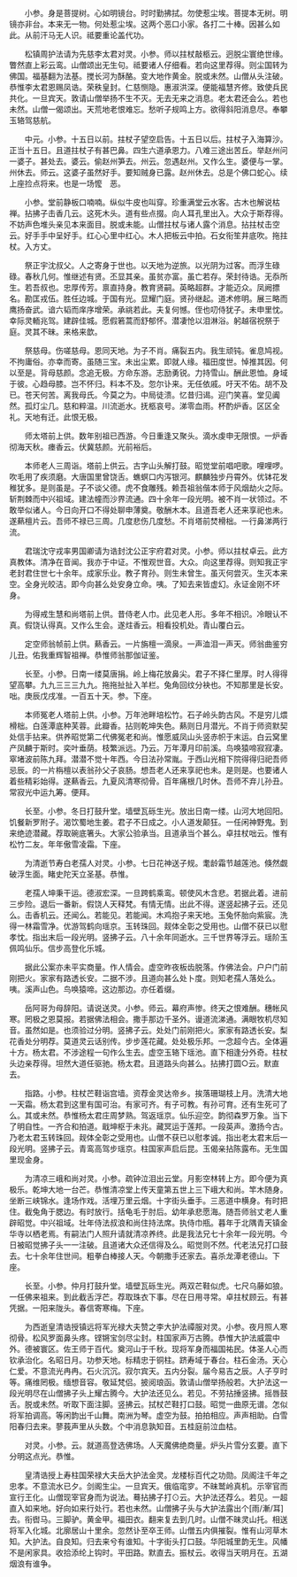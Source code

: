 <!-- { "loadSidebar": true } -->
　　小参。身是菩提树。心如明镜台。时时勤拂拭。勿使惹尘埃。菩提本无树。明镜亦非台。本来无一物。何处惹尘埃。这两个恶口小家。各打二十棒。因甚么如此。从前汗马无人识。祗要重论盖代功。

　　松镇周护法请为先慈李太君对灵。小参。师以拄杖敲柩云。迥脱尘寰绝世缘。瞥然直上彩云鸾。山僧颂出无生句。祗要诸人仔细看。若向这里荐得。则尘国转为佛国。福基翻为法基。搅长河为酥酪。变大地作黄金。脱或未然。山僧从头注破。恭惟李太君恩赐凤诰。荣秩皇封。仁慈恻隐。惠淑洪深。便能福慧齐修。致使兵民共化。一旦宾天。敦请山僧举扬不生不灭。无去无来之消息。老太君还会么。若也未然。山僧一偈颂出。天荒地老恨难忘。愁听子规鸣上方。欲得斜阳消息尽。奉攀玉辂驾慈航。

　　中元。小参。十五日以前。拄杖子望空启告。十五日以后。拄杖子入海算沙。正当十五日。且道拄杖子有甚巴鼻。四生六道承恩力。八难三途出苦丘。举赵州问一婆子。甚处去。婆云。偷赵州笋去。州云。忽遇赵州。又作么生。婆便与一掌。州休去。师云。这婆子虽然好手。要知贼身已露。赵州休去。总是个佛口蛇心。续上座捡点将来。也是一场懡　恶。

　　小参。堂前静板口喃喃。纵似牛皮也叫穿。珍重满堂云水客。古木也解说枯禅。拈拂子击香几云。这死木头。道有些点掇。向人耳孔里出入。大众于斯荐得。不妨声色堆头亲见本来面目。脱或未能。山僧拄杖与诸人露个消息。拈拄杖击空云。好手手中呈好手。红心心里中红心。木人把板云中拍。石女衔笙井底吹。拖拄杖。入方丈。

　　祭正宇沈叔父。人之寄身于世也。以天地为逆旅。以光阴为过客。而浮生碌碌。春秋几何。惟继述有贤。丕显其亲。虽贫亦富。虽亡若存。荣封待诰。无忝所生。若吾叔也。忠厚传芳。禀直持身。教育贤嗣。英略超群。才能迈众。凤阙摽名。勘匡戎伍。胜任边城。于国有光。显耀门庭。贤孙继起。道术修明。展三略而鹰扬奋武。谙六韬而庠序增荣。承祧若此。夫复何憾。侄也叨侍犹子。未申里忱。幸际灵輀兆驾。建辟佳城。愿假箬蒿而舒郁怀。潜凄怆以泪淋浴。躬越宿祝祭于庭。灵其不昧。来格来歆。

　　祭慈母。伤嗟慈母。恩同天地。为子不肖。痛裂五内。我生顽钝。雀息鸠视。不拘庸俗。亦幸而寄。虽随三宝。未出尘累。即就人缘。福田度世。悼推其因。何以至是。背母慈颜。念追无极。方命东游。志励勇锐。力持雪山。酬此恩恤。身域于彼。心趋母膝。岂不怀归。料本不及。忽尔讣来。无任依戚。吁天不佑。胡不及已。苍天何苦。离我母氏。今莫之为。中局徒溃。忆昔归谒。迎门笑喜。堂见阗然。孤灯尘几。慈和粹温。川流逝水。抚柩哀号。涕零血雨。杯酌炉香。区区全礼。天地有迁。此恨无极。

　　师太塔前上供。数年别祖已西游。今日重逢又聚头。滴水虔申无限恨。一炉香彻海天秋。瘗香云。伏冀慈颜。光前裕后。

　　本师老人三周诣。塔前上供云。古字山头解打鼓。昭觉堂前唱吧歌。哩哩啰。吹毛用了疾须磨。大唐国里曾饶舌。蟭螟口内泻银河。麒麟独步丹霄外。优钵花发稚犹多。是则虽是。子不谈父德。虎不食雕残。赖吾祖翁偕本师于风烟劫火之际。斩荆棘而中兴祖域。建法幢而沙界流通。四十余年一段光明。被不肖一状领过。不敢举似诸人。今日向开口不得处聊申薄奠。敬酬木本。且道吾老人还来享祀也未。遂爇檀片云。吾师不禄已三周。几度悲伤几度愁。不肖塔前焚榾柮。一行鼻涕两行流。

　　君瑞沈守戎率男国卿请为诰封沈公正宇府君对灵。小参。师以拄杖卓云。此方真教体。清净在音闻。我亦于中证。不惟观世音。大众。向这里荐得。则知我正宇老封君住世七十余年。成家乐业。教子育孙。则生未曾生。虽灭何尝灭。生灭本来空。全身光皎洁。即今向甚么处安身立命。咦。了知去来皆虚幻。永证金刚不坏身。

　　为得戒生慧和尚塔前上供。昔侍老人巾。此见老人形。多年不相识。冷眼认不真。假饶认得真。又作么生会。遂炷香云。相看投机处。青山覆白云。

　　定空师翁帧前上供。爇香云。一片旃檀一滴泉。一声洫泪一声天。师翁曲鉴穷儿丑。佑我重辉智祖禅。恭惟师翁那伽证鉴。

　　长至。小参。日南一缕莫唐捐。岭上梅花放鼻尖。君子不择仁里厚。时人得得望高攀。九九三三三九九。拖拖扯扯入羊栏。兔角回纹分袂也。不知那里是长安。咄。庚辰戊戌准。一百五十天。参。下座。

　　本师冤老人塔前上供。小参。万年池畔培松竹。石子岭头韵古风。不是穷儿煨榾柮。白莲潭底种芙蓉。此瓣香。拈则乾坤失色。爇则日月潜光。不肖于师资默契处信手拈来。供养昭觉第二代佛冤老和尚。惟愿威凤山头竖赤帜于末运。白云窝里产凤麟于斯时。奕叶垂荫。枝繁派远。乃云。万年潭月印前溪。鸟唤猿啼寂寂凄。窣堵波前陈九拜。潜潜不觉十年西。今日法孙常胤。于西山光相下院得得归祀吾师忌辰。的一片栴檀以表翁孙父子哀肠。想吾老人还来享祀也未。是则是。也要诸人着些精彩始得。遂爇香云。九夏风清寒彻骨。百年痛根几时休。吾师不弃儿孙丑。常寂光中运九筹。便拜。

　　长至。小参。冬日打鼓升堂。墙壁瓦砾生光。放出日南一缕。山河大地回阳。饥餐新罗附子。渴饮蜀地生姜。君子不日成之。小人道发颠狂。一任闲神野鬼。到来绝迹潜藏。荐取碗底箸头。大家公验承当。且道承当个甚么。卓拄杖咄云。惟有松竹二友。年年傲雪凌霜。下座。

　　为清逝节寿白老孺人对灵。小参。七日花神送子规。耄龄霜节越莲池。倏然觑破浮生面。睹史陀天立圣基。恭惟。

　　老孺人坤秉干运。德淑宏深。一旦跨鹤乘鸾。顿使风木含悲。若据此着。进前三步险。退后一番新。假饶人天释梵。有情无情。出此不得。遂竖起拂子云。还见么。击香机云。还闻么。若能见。若能闻。木鸡抱子来天地。玉兔怀胎向紫宸。洗得一林霜雪净。优游驾鹤向瑶京。玉转珠回。觌体全彰之受用也。山僧不获已以慰孝忱。指出末后一段光明。竖拂子云。八十余年同逝水。三千世界等浮云。瑶阶玉佩鸣仙乐。信步高登化乐城。

　　据此公案亦未平实商量。作人情会。虚空昨夜板齿脱落。作佛法会。户户门前刚把火。家家有路透长安。二据不涉。且道向甚么处卜度。则知老孺人落处么。咦。溪声山色。鸟唤猿啼。这边那边。亦任着缀。

　　岳阿哥为母辞阳。请说送灵。小参。师云。幕府声惨。终天之恨难酬。穗帐风寒。罔极之恩莫报。若据佛法相会。撒手那边千圣外。谩道流涕通。满眼牧机尽知音。虽然如是。也须验过分明。竖拂子云。处处门前刚把火。家家有路透长安。梨花香处分明荐。莫道灵云话别传。步步莲花藏。处处极乐邦。一念超今古。全体遍十方。杨太君。不涉途程一句作么生去。虚空玉辂下瑶池。直下相逢分外奇。柱杖头边亲荐得。坦然大道任驱驰。杨太君。且道路头向甚么。拈拂打圆○云。默直去。

　　指路。小参。柱杖芒鞋诣宫墙。资荐金灵达帝乡。挨落珊瑚枝上月。洗清大地一天霜。杨太君到这里有国可治。有家可齐。有子可教。有孙可育。还有生死可了么。其或未然。恭惟杨太君庄周梦熟。驾返瑶京。仙乐迎空。韵彻森罗万象。当下了明自性。一齐合和拍道。戢坤枢于未兆。藏冥运于莲邦。一段英声。激扬今古。乃老太君玉转珠回。觌体全彰之受用也。山僧不获已以慰孝诚。指出老太君末后一段光明。竖拂子云。青鸾高驾步瑶京。柱国家声启后昆。玉偈亲拈陈露布。无生国里现金身。

　　为清凉三峨和尚对灵。小参。疏钟泣泪出云堂。月影空林转上方。即今便为真极乐。乾坤大地一台芒。恭惟清凉堂上传天童第五世上三下峨大和尚。竿木随身。坐断三峡锦水。逢场作戏。活埋万里云烟。十字街头垂手。三恶道中横身。有时把住。截兔角于腮边。有时放行。括龟毛于肘后。幼年承悲愿海。随吾师翁丈老人重辟昭觉。中兴祖域。壮年侍法叔浪和尚住持法席。执侍巾瓶。暮年于北隅青天镇金华寺以栖老焉。有嗣法门人照升请就清凉养终。此是我法兄七十余年一段光明。今日被昭觉拂子头一一注破。且道诸大众还信得及么。昭觉则不然。代老法兄打口鼓去。七十余年住世间。粗拳白棒接人天。今朝撒手还家去。喜杀龙潭老德山。下座。

　　长至。小参。仲月打鼓升堂。墙壁瓦砾生光。两双芒鞋似虎。七尺乌藤如狼。一任佛来祖来。到此截舌浮芒。荐取珠衣下事。尽在日用寻常。卓拄杖顾云。有甚凭据。一阳来陇头。春信寄寒梅。下座。

　　为西逝皇清诰授镇远将军光禄大夫赞之李大护法禫服对灵。小参。夜月照人寒彻骨。松风罗面鼻头疼。铿锵宝剑尽尘封。柱国家声万古腾。恭惟大护法威震中外。德被寰区。佐王师于百代。奠河山于千秋。现将军身而福国祐民。体圣人心而钦承治化。名昭日月。功参天地。标精忠于铜柱。跻寿域于春台。柱石金汤。天心仁爱。不意流光冉冉。石火沉沉。寂尔宾天。五内分裂。届今易吉之辰。人子亨时等。痛维罔极。缅想音容。敬延梵侣。披阅琅函。敦请山僧举扬般若。大护法这一段光明尽在山僧拂子头上耀古腾今。大护法还见么。若见。不劳拈捶竖拂。摇唇鼓舌。脱或未然。听取下面注脚。竖拂云。拭杖芒鞋打口鼓。昭觉一曲原无谱。怎似将军拍调高。等闲韵出千山舞。南洲为琴。虚空为鼓。拍拍相应。声声相助。白雪阳春归去来。蓼莪声里从头数。个中消息孰知音。五桂庭前泣血枯。

　　对灵。小参。云。就道高登选佛场。人天魔佛绝商量。炉头片雪分玄要。直下分明这点光。恭惟。

　　皇清诰授上寿柱国荣禄大夫岳大护法金灵。龙楼标百代之功勋。凤阁注千年之忠孝。不意流水已夕。剑阁生尘。一旦宾天。俄临窀穸。不昧鹫岭真机。示宰官而宣行王化。山僧现宰官身而为说法。蓦拈拂子打⊙云。大护法还荐么。若见。一超直入如来地。好向如来行处行。若也未然。山僧拂子头与大护法露出个[雨/漸/耳]去。衔辔马。三脚驴。黄金甲。福田衣。翻来复去到几时。山僧不昧灵山托。相送将军入化城。北廓居山十里余。忽然讣至卒王师。山僧五内俱摧裂。惟有山河草木知。大护法。自良知。归去来兮有谁知。十字街头打口鼓。华阳城里韵无生。风幡不是闲家具。收拾添纶上钩时。平田路。默直去。振杖云。收得当天明月在。五湖烟浪有谁争。

